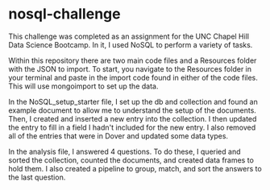 # nosql-challenge

This challenge was completed as an assignment for the UNC Chapel Hill Data Science Bootcamp. In it, I used NoSQL to perform a variety of tasks.

Within this repository there are two main code files and a Resources folder with the JSON to import. To start, you navigate to the Resources folder in your terminal and paste in the import code found in either of the code files. This will use mongoimport to set up the data.

In the NoSQL_setup_starter file, I set up the db and collection and found an example document to allow me to understand the setup of the documents. Then, I created and inserted a new entry into the collection. I then updated the entry to fill in a field I hadn't included for the new entry. I also removed all of the entries that were in Dover and updated some data types.

In the analysis file, I answered 4 questions. To do these, I queried and sorted the collection, counted the documents, and created data frames to hold them. I also created a pipeline to group, match, and sort the answers to the last question. 
